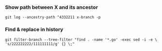  ### Show path between X and its ancestor

  `git log --ancestry-path ^4332211 x-branch -p`


### Find & replace in history

  `git filter-branch --tree-filter "find . -name '*.go' -exec sed -i -e \
    's/222222222/111111111/g' {} \;"`
